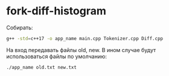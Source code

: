 # fork-diff-histogram

Собирать:
```bash
g++ -std=c++17 -o app_name main.cpp Tokenizer.cpp Diff.cpp
```
На вход передавать файлы old, new. В ином случае будут использоваться файлы по умолчанию: 
```bash
./app_name old.txt new.txt
